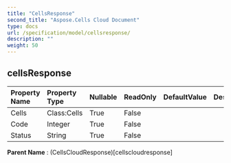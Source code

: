 ```yaml
---
title: "CellsResponse"
second_title: "Aspose.Cells Cloud Document"
type: docs
url: /specification/model/cellsresponse/
description: ""
weight: 50
---
```


## **cellsResponse**

 

| Property Name | Property Type | Nullable |  ReadOnly | DefaultValue | Description | 
| :- | :- | :- |:- |  :- | :- |
| Cells | Class:Cells | True |  False |  |  |  
| Code | Integer | True |  False |  |  |  
| Status | String | True |  False |  |  |  

**Parent Name** : (CellsCloudResponse)[cellscloudresponse]

